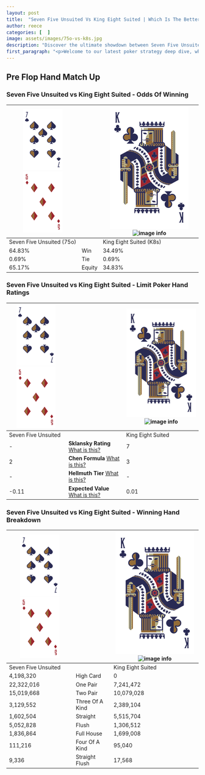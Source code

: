 ```yaml
---
layout: post
title:  "Seven Five Unsuited Vs King Eight Suited | Which Is The Better Hand In Poker? A Complete Guide"
author: reece
categories: [  ]
image: assets/images/75o-vs-k8s.jpg
description: "Discover the ultimate showdown between Seven Five Unsuited and King Eight Suited in poker! Uncover the odds, strategies, and scenarios where one hand triumphs over the other. Get ready to up your poker game with this thrilling analysis."
first_paragraph: "<p>Welcome to our latest poker strategy deep dive, where we're pitting two distinct hands against each other in a high-stakes showdown: Seven Five Unsuited vs King Eight Suited.</p><p>In the dynamic world of poker, every decision counts, and knowing which hand holds the upper hand is key to your success at the table.</p><p>In this article, we'll dissect these two hands, explore the scenarios where one dominates the other, and equip you with the knowledge to make strategic choices that can tip the odds in your favor.</p><p>Get ready to unravel the intriguing dynamics of these poker hands and elevate your game to new heights.</p>"
---
```




[comment]: # (sp0)

## Pre Flop Hand Match Up

<div class="table hand-ratings" markdown="1"> 



### Seven Five Unsuited vs King Eight Suited - Odds Of Winning


    
| ![image info](assets/images/hand1/7.png) ![image info](assets/images/hand1/5o.png) |  | ![image info](assets/images/hand2/K.png) ![image info](assets/images/hand2/8s.png) |
| -------- | -------- | -------- |
| Seven Five Unsuited (75o) |  | King Eight Suited (K8s) |
| 64.83% | Win | 34.49% |
| 0.69% | Tie | 0.69% |
| 65.17% | Equity | 34.83% |




[comment]: # (sp1)



### Seven Five Unsuited vs King Eight Suited - Limit Poker Hand Ratings


    
| ![image info](assets/images/hand1/7.png) ![image info](assets/images/hand1/5o.png) |  | ![image info](assets/images/hand2/K.png) ![image info](assets/images/hand2/8s.png) |
| -------- | -------- | -------- |
| Seven Five Unsuited |  | King Eight Suited |
| - | **Sklansky Rating** [What is this?](/sklansky-rating-explained) | 7 |
| 2 | **Chen Formula** [What is this?](/chen-formula-explained) | 3 |
| - | **Hellmuth Tier** [What is this?](/Hellmuth-tier-explained) | - |
| -0.11 | **Expected Value** [What is this?](/expected-value-explained) | 0.01 |




[comment]: # (sp2)



### Seven Five Unsuited vs King Eight Suited - Winning Hand Breakdown


    
| ![image info](assets/images/hand1/7.png) ![image info](assets/images/hand1/5o.png) |  | ![image info](assets/images/hand2/K.png) ![image info](assets/images/hand2/8s.png) |
| -------- | -------- | -------- |
| Seven Five Unsuited |  | King Eight Suited |
| 4,198,320 | High Card | 0 |
| 22,322,016 | One Pair | 7,241,472 |
| 15,019,668 | Two Pair | 10,079,028 |
| 3,129,552 | Three Of A Kind | 2,389,104 |
| 1,602,504 | Straight | 5,515,704 |
| 5,052,828 | Flush | 1,306,512 |
| 1,836,864 | Full House | 1,699,008 |
| 111,216 | Four Of A Kind | 95,040 |
| 9,336 | Straight Flush | 17,568 |




[comment]: # (sp3)



</div>

[comment]: # (sp4)



[comment]: # (sp5)

